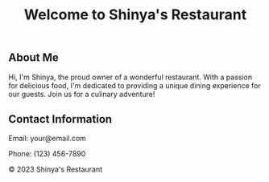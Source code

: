 <!DOCTYPE html>
<html>
<head>
    <title>Shinya's 1Restaurant</title>
</head>
<body>
    <header>
        <h1>Welcome to Shinya's Restaurant</h1>
    </header>
    <section>
        <h2>About Me</h2>
        <p>Hi, I'm Shinya, the proud owner of a wonderful restaurant. With a passion for delicious food, I'm dedicated to providing a unique dining experience for our guests. Join us for a culinary adventure!</p>
    </section>
    <section>
        <h2>Contact Information</h2>
        <p>Email: your@email.com</p>
        <p>Phone: (123) 456-7890</p>
    </section>
    <footer>
        <p>&copy; 2023 Shinya's Restaurant</p>
    </footer>
</body>
</html>


